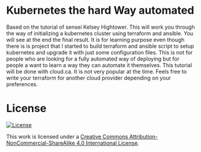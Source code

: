 # Kubernetes the hard Way automated
Based on the tutorial of sensei Kelsey Hightower. This will work you through the way of initializing a kubernetes cluster using terraform and ansible. You will see at the end the final result. It is for learning purpose even though there is is project that I started to build terraform and ansible script to setup kubernetes and upgrade it with just some configuration files. This is not for people who are looking for a fully automated way of deploying but for people a want to learn a way they can automate it themselves. This tutorial will be done with cloud.ca. It is not very popular at the time. Feels free to write your terraform for another cloud provider depending on your preferences. 

# License
[![License](https://camo.githubusercontent.com/f05d4039b67688cfdf339d2a445ad686a60551f9891734c418f7096184de5fac/68747470733a2f2f692e6372656174697665636f6d6d6f6e732e6f72672f6c2f62792d6e632d73612f342e302f38387833312e706e67)](https://creativecommons.org/licenses/by-nc-sa/4.0/)

This work is licensed under a [Creative Commons Attribution-NonCommercial-ShareAlike 4.0 International License](https://creativecommons.org/licenses/by-nc-sa/4.0/).
